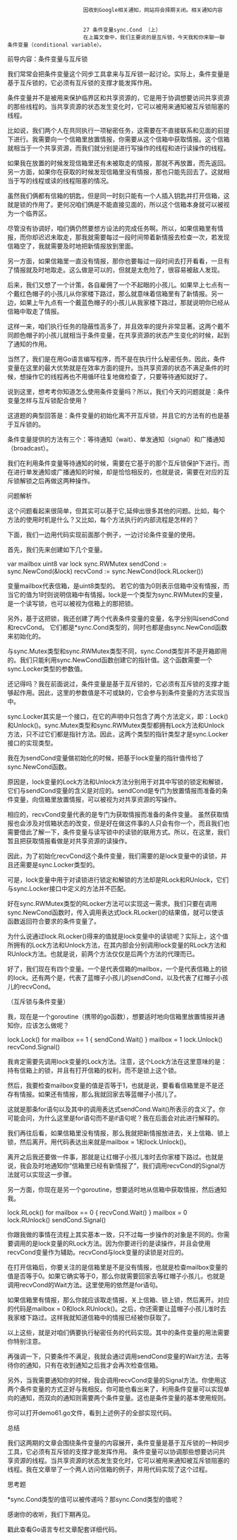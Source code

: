 
                            
                            因收到Google相关通知，网站将会择期关闭。相关通知内容
                            
                            
                            27 条件变量sync.Cond （上）
                            在上篇文章中，我们主要说的是互斥锁，今天我和你来聊一聊条件变量（conditional variable）。

前导内容：条件变量与互斥锁

我们常常会把条件变量这个同步工具拿来与互斥锁一起讨论。实际上，条件变量是基于互斥锁的，它必须有互斥锁的支撑才能发挥作用。

条件变量并不是被用来保护临界区和共享资源的，它是用于协调想要访问共享资源的那些线程的。当共享资源的状态发生变化时，它可以被用来通知被互斥锁阻塞的线程。

比如说，我们两个人在共同执行一项秘密任务，这需要在不直接联系和见面的前提下进行。我需要向一个信箱里放置情报，你需要从这个信箱中获取情报。这个信箱就相当于一个共享资源，而我们就分别是进行写操作的线程和进行读操作的线程。

如果我在放置的时候发现信箱里还有未被取走的情报，那就不再放置，而先返回。另一方面，如果你在获取的时候发现信箱里没有情报，那也只能先回去了。这就相当于写的线程或读的线程阻塞的情况。

虽然我们俩都有信箱的钥匙，但是同一时刻只能有一个人插入钥匙并打开信箱，这就是锁的作用了。更何况咱们俩是不能直接见面的，所以这个信箱本身就可以被视为一个临界区。

尽管没有协调好，咱们俩仍然要想方设法的完成任务啊。所以，如果信箱里有情报，而你却迟迟未取走，那我就需要每过一段时间带着新情报去检查一次，若发现信箱空了，我就需要及时地把新情报放到里面。

另一方面，如果信箱里一直没有情报，那你也要每过一段时间去打开看看，一旦有了情报就及时地取走。这么做是可以的，但就是太危险了，很容易被敌人发现。

后来，我们又想了一个计策，各自雇佣了一个不起眼的小孩儿。如果早上七点有一个戴红色帽子的小孩儿从你家楼下路过，那么就意味着信箱里有了新情报。另一边，如果上午九点有一个戴蓝色帽子的小孩儿从我家楼下路过，那就说明你已经从信箱中取走了情报。

这样一来，咱们执行任务的隐蔽性高多了，并且效率的提升非常显著。这两个戴不同颜色帽子的小孩儿就相当于条件变量，在共享资源的状态产生变化的时候，起到了通知的作用。

当然了，我们是在用Go语言编写程序，而不是在执行什么秘密任务。因此，条件变量在这里的最大优势就是在效率方面的提升。当共享资源的状态不满足条件的时候，想操作它的线程再也不用循环往复地做检查了，只要等待通知就好了。

说到这里，想考考你知道怎么使用条件变量吗？所以，我们今天的问题就是：条件变量怎样与互斥锁配合使用？

这道题的典型回答是：条件变量的初始化离不开互斥锁，并且它的方法有的也是基于互斥锁的。

条件变量提供的方法有三个：等待通知（wait）、单发通知（signal）和广播通知（broadcast）。

我们在利用条件变量等待通知的时候，需要在它基于的那个互斥锁保护下进行。而在进行单发通知或广播通知的时候，却是恰恰相反的，也就是说，需要在对应的互斥锁解锁之后再做这两种操作。

问题解析

这个问题看起来很简单，但其实可以基于它,延伸出很多其他的问题。比如，每个方法的使用时机是什么？又比如，每个方法执行的内部流程是怎样的？

下面，我们一边用代码实现前面那个例子，一边讨论条件变量的使用。

首先，我们先来创建如下几个变量。

var mailbox uint8
var lock sync.RWMutex
sendCond := sync.NewCond(&lock)
recvCond := sync.NewCond(lock.RLocker())


变量mailbox代表信箱，是uint8类型的。 若它的值为0则表示信箱中没有情报，而当它的值为1时则说明信箱中有情报。lock是一个类型为sync.RWMutex的变量，是一个读写锁，也可以被视为信箱上的那把锁。

另外，基于这把锁，我还创建了两个代表条件变量的变量，名字分别叫sendCond和recvCond。 它们都是*sync.Cond类型的，同时也都是由sync.NewCond函数来初始化的。

与sync.Mutex类型和sync.RWMutex类型不同，sync.Cond类型并不是开箱即用的。我们只能利用sync.NewCond函数创建它的指针值。这个函数需要一个sync.Locker类型的参数值。

还记得吗？我在前面说过，条件变量是基于互斥锁的，它必须有互斥锁的支撑才能够起作用。因此，这里的参数值是不可或缺的，它会参与到条件变量的方法实现当中。

sync.Locker其实是一个接口，在它的声明中只包含了两个方法定义，即：Lock()和Unlock()。sync.Mutex类型和sync.RWMutex类型都拥有Lock方法和Unlock方法，只不过它们都是指针方法。因此，这两个类型的指针类型才是sync.Locker接口的实现类型。

我在为sendCond变量做初始化的时候，把基于lock变量的指针值传给了sync.NewCond函数。

原因是，lock变量的Lock方法和Unlock方法分别用于对其中写锁的锁定和解锁，它们与sendCond变量的含义是对应的。sendCond是专门为放置情报而准备的条件变量，向信箱里放置情报，可以被视为对共享资源的写操作。

相应的，recvCond变量代表的是专门为获取情报而准备的条件变量。 虽然获取情报也会涉及对信箱状态的改变，但是好在做这件事的人只会有你一个，而且我们也需要借此了解一下，条件变量与读写锁中的读锁的联用方式。所以，在这里，我们暂且把获取情报看做是对共享资源的读操作。

因此，为了初始化recvCond这个条件变量，我们需要的是lock变量中的读锁，并且还需要是sync.Locker类型的。

可是，lock变量中用于对读锁进行锁定和解锁的方法却是RLock和RUnlock，它们与sync.Locker接口中定义的方法并不匹配。

好在sync.RWMutex类型的RLocker方法可以实现这一需求。我们只要在调用sync.NewCond函数时，传入调用表达式lock.RLocker()的结果值，就可以使该函数返回符合要求的条件变量了。

为什么说通过lock.RLocker()得来的值就是lock变量中的读锁呢？实际上，这个值所拥有的Lock方法和Unlock方法，在其内部会分别调用lock变量的RLock方法和RUnlock方法。也就是说，前两个方法仅仅是后两个方法的代理而已。

好了，我们现在有四个变量。一个是代表信箱的mailbox，一个是代表信箱上的锁的lock。还有两个是，代表了蓝帽子小孩儿的sendCond，以及代表了红帽子小孩儿的recvCond。



（互斥锁与条件变量）

我，现在是一个goroutine（携带的go函数），想要适时地向信箱里放置情报并通知你，应该怎么做呢？

lock.Lock()
for mailbox == 1 {
 sendCond.Wait()
}
mailbox = 1
lock.Unlock()
recvCond.Signal()


我肯定需要先调用lock变量的Lock方法。注意，这个Lock方法在这里意味的是：持有信箱上的锁，并且有打开信箱的权利，而不是锁上这个锁。

然后，我要检查mailbox变量的值是否等于1，也就是说，要看看信箱里是不是还存有情报。如果还有情报，那么我就回家去等蓝帽子小孩儿了。

这就是那条for语句以及其中的调用表达式sendCond.Wait()所表示的含义了。你可能会问，为什么这里是for语句而不是if语句呢？我在后面会对此进行解释的。

我们再往后看，如果信箱里没有情报，那么我就把新情报放进去，关上信箱、锁上锁，然后离开。用代码表达出来就是mailbox = 1和lock.Unlock()。

离开之后我还要做一件事，那就是让红帽子小孩儿准时去你家楼下路过。也就是说，我会及时地通知你“信箱里已经有新情报了”，我们调用recvCond的Signal方法就可以实现这一步骤。

另一方面，你现在是另一个goroutine，想要适时地从信箱中获取情报，然后通知我。

lock.RLock()
for mailbox == 0 {
 recvCond.Wait()
}
mailbox = 0
lock.RUnlock()
sendCond.Signal()


你跟我做的事情在流程上其实基本一致，只不过每一步操作的对象是不同的。你需要调用的是lock变量的RLock方法。因为你要进行的是读操作，并且会使用recvCond变量作为辅助。recvCond与lock变量的读锁是对应的。

在打开信箱后，你要关注的是信箱里是不是没有情报，也就是检查mailbox变量的值是否等于0。如果它确实等于0，那么你就需要回家去等红帽子小孩儿，也就是调用recvCond的Wait方法。这里使用的依然是for语句。

如果信箱里有情报，那么你就应该取走情报，关上信箱、锁上锁，然后离开。对应的代码是mailbox = 0和lock.RUnlock()。之后，你还需要让蓝帽子小孩儿准时去我家楼下路过。这样我就知道信箱中的情报已经被你获取了。

以上这些，就是对咱们俩要执行秘密任务的代码实现。其中的条件变量的用法需要你特别注意。

再强调一下，只要条件不满足，我就会通过调用sendCond变量的Wait方法，去等待你的通知，只有在收到通知之后我才会再次检查信箱。

另外，当我需要通知你的时候，我会调用recvCond变量的Signal方法。你使用这两个条件变量的方式正好与我相反。你可能也看出来了，利用条件变量可以实现单向的通知，而双向的通知则需要两个条件变量。这也是条件变量的基本使用规则。

你可以打开demo61.go文件，看到上述例子的全部实现代码。

总结

我们这两期的文章会围绕条件变量的内容展开，条件变量是基于互斥锁的一种同步工具，它必须有互斥锁的支撑才能发挥作用。 条件变量可以协调那些想要访问共享资源的线程。当共享资源的状态发生变化时，它可以被用来通知被互斥锁阻塞的线程。我在文章举了一个两人访问信箱的例子，并用代码实现了这个过程。

思考题

*sync.Cond类型的值可以被传递吗？那sync.Cond类型的值呢？

感谢你的收听，我们下期再见。

戳此查看Go语言专栏文章配套详细代码。

                        
                        
                            